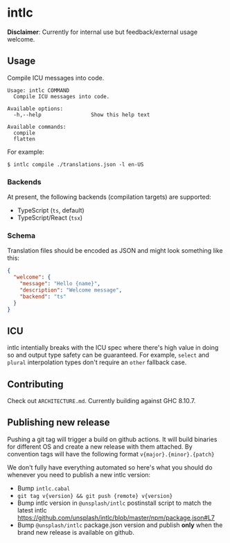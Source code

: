 # intlc

**Disclaimer**: Currently for internal use but feedback/external usage welcome.

## Usage

Compile ICU messages into code.

```
Usage: intlc COMMAND
  Compile ICU messages into code.

Available options:
  -h,--help                Show this help text

Available commands:
  compile
  flatten
```

For example:

```
$ intlc compile ./translations.json -l en-US
```

### Backends

At present, the following backends (compilation targets) are supported:

- TypeScript (`ts`, default)
- TypeScript/React (`tsx`)

### Schema

Translation files should be encoded as JSON and might look something like this:

```json
{
  "welcome": {
    "message": "Hello {name}",
    "description": "Welcome message",
    "backend": "ts"
  }
}
```

## ICU

intlc intentially breaks with the ICU spec where there's high value in doing so and output type safety can be guaranteed. For example, `select` and `plural` interpolation types don't require an `other` fallback case.

## Contributing

Check out `ARCHITECTURE.md`. Currently building against GHC 8.10.7.

## Publishing new release

Pushing a git tag will trigger a build on github actions. It will build binaries for different OS and create a new release with them attached.
By convention tags will have the following format `v{major}.{minor}.{patch}`

We don't fully have everything automated so here's what you should do whenever you need to publish a new intlc version:

- Bump `intlc.cabal`
- `git tag v{version} && git push {remote} v{version}`
- Bump intlc version in `@unsplash/intlc` postinstall script to match the latest intlc https://github.com/unsplash/intlc/blob/master/npm/package.json#L7
- Bump `@unsplash/intlc` package.json version and publish **only** when the brand new release is available on github.
